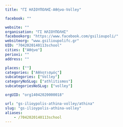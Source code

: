 ```yaml
---
title: "ΓΣ ΗΛΙΟΥΠΟΛΗΣ-Αθήνα-Volley"

facebook: ""

website: ""
organisation: "ΓΣ ΗΛΙΟΥΠΟΛΗΣ"
facebookorg: "https://www.facebook.com/gsilioupoli/"
websiteorg: "www.gsilioupolifc.gr"
UID: "7042020140113school"
cities: ["Αθήνα"]
perioxi: ""
address: ""

places: [""]
categories: ["Αθλητισμός"]
subcategories: ["Volley"]
categoryNoSLug: ["athlitismos"]
subcategoriesNoSLug: ["volley"]

orgUID: "org14042020000018"

url: "gs-ilioypolis-athina-volley/athina"
slug: "gs-ilioypolis-athina-volley"
aliases:
    - /7042020140113school
---
```





